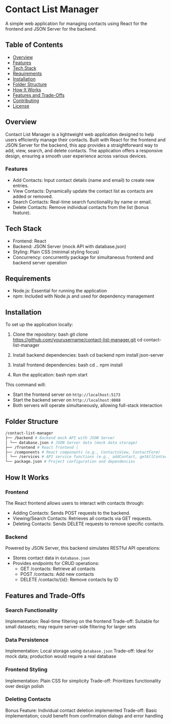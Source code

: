 # Contact List Manager

A simple web application for managing contacts using React for the frontend and JSON Server for the backend.

## Table of Contents

- [Overview](#overview)
- [Features](#features)
- [Tech Stack](#tech-stack)
- [Requirements](#requirements)
- [Installation](#installation)
- [Folder Structure](#folder-structure)
- [How It Works](#how-it-works)
- [Features and Trade-Offs](#features-and-trade-offs)
- [Contributing](#contributing)
- [License](#license)

## Overview

Contact List Manager is a lightweight web application designed to help users efficiently manage their contacts. Built with React for the frontend and JSON Server for the backend, this app provides a straightforward way to add, view, search, and delete contacts. The application offers a responsive design, ensuring a smooth user experience across various devices.

### Features

- Add Contacts: Input contact details (name and email) to create new entries.
- View Contacts: Dynamically update the contact list as contacts are added or removed.
- Search Contacts: Real-time search functionality by name or email.
- Delete Contacts: Remove individual contacts from the list (bonus feature).

## Tech Stack

- Frontend: React
- Backend: JSON Server (mock API with database.json)
- Styling: Plain CSS (minimal styling focus)
- Concurrency: concurrently package for simultaneous frontend and backend server operation

## Requirements

- Node.js: Essential for running the application
- npm: Included with Node.js and used for dependency management

## Installation

To set up the application locally:

1. Clone the repository:
bash git clone https://github.com/yourusername/contact-list-manager.git cd contact-list-manager


2. Install backend dependencies:
bash cd backend npm install json-server


3. Install frontend dependencies:
bash cd .. npm install


4. Run the application:
bash npm start

This command will:
- Start the frontend server on `http://localhost:5173`
- Start the backend server on `http://localhost:8088`
- Both servers will operate simultaneously, allowing full-stack interaction

## Folder Structure

```bash 
/contact-list-manager 
├── /backend # Backend mock API with JSON Server 
│ └── database.json # JSON Server data (mock data storage) 
├── /frontend # React frontend │ 
├── /components # React components (e.g., ContactsView, ContactForm) 
│ └── /services # API service functions (e.g., addContact, getAllContacts) 
└── package.json # Project configuration and dependencies 
```


## How It Works

### Frontend

The React frontend allows users to interact with contacts through:

- Adding Contacts: Sends POST requests to the backend.
- Viewing/Search Contacts: Retrieves all contacts via GET requests.
- Deleting Contacts: Sends DELETE requests to remove specific contacts.

### Backend

Powered by JSON Server, this backend simulates RESTful API operations:

- Stores contact data in `database.json`
- Provides endpoints for CRUD operations:
  - GET /contacts: Retrieve all contacts
  - POST /contacts: Add new contacts
  - DELETE /contacts/{id}: Remove contacts by ID

## Features and Trade-Offs

### Search Functionality

Implementation: Real-time filtering on the frontend
Trade-off: Suitable for small datasets; may require server-side filtering for larger sets

### Data Persistence

Implementation: Local storage using `database.json`
Trade-off: Ideal for mock data; production would require a real database

### Frontend Styling

Implementation: Plain CSS for simplicity
Trade-off: Prioritizes functionality over design polish

### Deleting Contacts

Bonus Feature: Individual contact deletion implemented
Trade-off: Basic implementation; could benefit from confirmation dialogs and error handling
